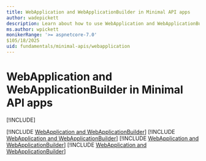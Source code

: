 ```yaml
---
title: WebApplication and WebApplicationBuilder in Minimal API apps
author: wadepickett
description: Learn about how to use WebApplication and WebApplicationBuilder.
ms.author: wpickett
monikerRange: '>= aspnetcore-7.0'
$105/18/2025
uid: fundamentals/minimal-apis/webapplication
---
```


# WebApplication and WebApplicationBuilder in Minimal API apps

[!INCLUDE[](~/includes/not-latest-version.md)]

[!INCLUDE [WebApplication and WebApplicationBuilder](~/fundamentals/minimal-apis/includes/webapplication7.md)]
[!INCLUDE [WebApplication and WebApplicationBuilder](~/fundamentals/minimal-apis/includes/webapplication8.md)]
[!INCLUDE [WebApplication and WebApplicationBuilder](~/fundamentals/minimal-apis/includes/webapplication9.md)]
[!INCLUDE [WebApplication and WebApplicationBuilder](~/fundamentals/minimal-apis/includes/webapplication10.md)]
